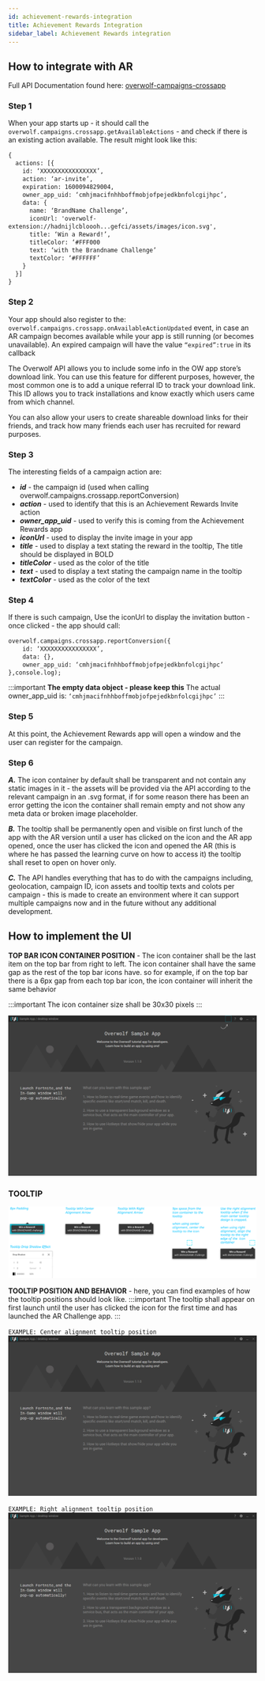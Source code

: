 ```yaml
---
id: achievement-rewards-integration
title: Achievement Rewards Integration
sidebar_label: Achievement Rewards integration
---
```


## How to integrate with AR
Full API Documentation found here: [overwolf-campaigns-crossapp](../api/overwolf-campaigns-crossapp)

### Step 1
When your app starts up - it should call the `overwolf.campaigns.crossapp.getAvailableActions` - and check if there is an existing action available. The result might look like this:
```
{
  actions: [{
    id: ‘XXXXXXXXXXXXXXXX’,
    action: ‘ar-invite’,
    expiration: 1600094829004,
    owner_app_uid: ‘cmhjmacifnhhboffmobjofpejedkbnfolcgijhpc’,
    data: {
      name: ‘BrandName Challenge’,
      iconUrl: 'overwolf-extension://hadnijlcbloooh...gefci/assets/images/icon.svg',
      title: ‘Win a Reward!’,
      titleColor: ‘#FFF000
      text: ‘with the Brandname Challenge’
      textColor: ‘#FFFFFF’
    }
  }]
}
```

### Step 2
Your app should also register to the: `overwolf.campaigns.crossapp.onAvailableActionUpdated` event, in case an AR campaign becomes available while your app is still running (or becomes unavailable).
An expired campaign will have the value `“expired”:true` in its callback

The Overwolf API allows you to include some info in the OW app store’s download link. You can use this feature for different purposes, however, the most common one is to add a unique referral ID to track your download link. This ID allows you to track installations and know exactly which users came from which channel.

You can also allow your users to create shareable download links for their friends, and track how many friends each user has recruited for reward purposes.

### Step 3
The interesting fields of a campaign action are:

* ***id*** - the campaign id (used when calling overwolf.campaigns.crossapp.reportConversion)
* ***action*** - used to identify that this is an Achievement Rewards Invite action
* ***owner_app_uid*** - used to verify this is coming from the Achievement Rewards app
* ***iconUrl*** - used to display the invite image in your app
* ***title*** - used to display a text stating the reward in the tooltip, The title should be displayed in BOLD
* ***titleColor*** - used as the color of the title
* ***text*** - used to display a text stating the campaign name in the tooltip
* ***textColor*** - used as the color of the text

### Step 4
If there is such campaign, Use the iconUrl to display the invitation button - once clicked - the app should call: 
```
overwolf.campaigns.crossapp.reportConversion({
    id: ‘XXXXXXXXXXXXXXXX’,
    data: {},
    owner_app_uid: ‘cmhjmacifnhhboffmobjofpejedkbnfolcgijhpc’
},console.log);
```
:::important
**The empty data object - please keep this**
The actual owner_app_uid is: `‘cmhjmacifnhhboffmobjofpejedkbnfolcgijhpc’`
:::

### Step 5
At this point, the Achievement Rewards app will open a window and the user can register for the campaign.

### Step 6
***A.*** The icon container by default shall be transparent and not contain any static images in it - the assets will be provided via the API according to the relevant campaign in an .svg format, if for some reason there has been an error getting the icon the container shall remain empty and not show any meta data or broken image placeholder.

***B.*** The tooltip shall be permanently open and visible on first lunch of the app with the AR version until a user has clicked on the icon and the AR app opened, once the user has clicked the icon and opened the AR (this is where he has passed the learning curve on how to access it) the tooltip shall reset to open on hover only.

***C.*** The API handles everything that has to do with the campaigns including, geolocation, campaign ID, icon assets and tooltip texts and colots per campaign - this is made to create an environment where it can support multiple campaigns now and in the future without any additional development.


## How to implement the UI
**TOP BAR ICON CONTAINER POSITION** - The icon container shall be the last item on the top bar from right to left. The icon container shall have the same gap as the rest of the top bar icons have. so for example, if on the top bar there is a 6px gap from each top bar icon, the icon container will inherit the same behavior

:::important
The icon container size shall be 30x30 pixels
:::

![icon container](../assets/achievement-rewards/example_1.jpg)

### TOOLTIP
![tooltip alignment](../assets/achievement-rewards/example_2.png)

**TOOLTIP POSITION AND BEHAVIOR** - here, you can find examples of how the tooltip positions should look like.
:::important
The tooltip shall appear on first launch until the user has clicked the icon for the first time and has launched the AR Challenge app.
:::

`EXAMPLE: Center alignment tooltip position`
![center alignment](../assets/achievement-rewards/example_3.jpg)

`EXAMPLE: Right alignment tooltip position`
![right alignment](../assets/achievement-rewards/example_4.jpg)
